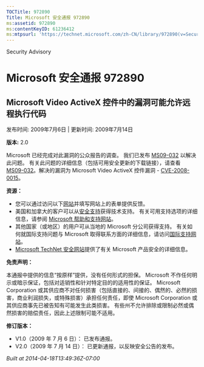 ```yaml
---
TOCTitle: 972890
Title: Microsoft 安全通报 972890
ms:assetid: 972890
ms:contentKeyID: 61236412
ms:mtpsurl: 'https://technet.microsoft.com/zh-CN/library/972890(v=Security.10)'
---
```


Security Advisory

Microsoft 安全通报 972890
=========================

Microsoft Video ActiveX 控件中的漏洞可能允许远程执行代码
--------------------------------------------------------

发布时间: 2009年7月6日 | 更新时间: 2009年7月14日

**版本:** 2.0

Microsoft 已经完成对此漏洞的公众报告的调查。 我们已发布 [MS09-032](http://go.microsoft.com/fwlink/?linkid=157386) 以解决此问题。 有关此问题的详细信息（包括可用安全更新的下载链接），请查看 [MS09-032](http://go.microsoft.com/fwlink/?linkid=157386)。解决的漏洞为 Microsoft Video ActiveX 控件漏洞 - [CVE-2008-0015](http://www.cve.mitre.org/cgi-bin/cvename.cgi?name=cve-2008-0015)。

**资源：**

-   您可以通过访问以下[网站](https://support.microsoft.com/common/survey.aspx?scid=sw;en;1257&amp;showpage=1&amp;ws=technet&amp;sd=tech)并填写网站上的表单提供反馈。
-   美国和加拿大的客户可以从[安全支持](http://go.microsoft.com/fwlink/?linkid=21131)获得技术支持。 有关可用支持选项的详细信息，请参阅 [Microsoft 帮助和支持网站](http://support.microsoft.com/default.aspx?ln=zh-cn)。
-   其他国家（或地区）的用户可从当地的 Microsoft 分公司获得支持。 有关如何就国际支持问题与 Microsoft 取得联系方面的详细信息，请访问[国际支持网站](http://go.microsoft.com/fwlink/?linkid=21155)。
-   [Microsoft TechNet 安全网站](http://go.microsoft.com/fwlink/?linkid=21132)提供了有关 Microsoft 产品安全的详细信息。

**免责声明：**

本通报中提供的信息“按原样”提供，没有任何形式的担保。 Microsoft 不作任何明示或暗示保证，包括对适销性和针对特定目的的适用性的保证。 Microsoft Corporation 或其供应商不对任何损害（包括直接的、间接的、偶然的、必然的损害，商业利润损失，或特殊损害）承担任何责任，即使 Microsoft Corporation 或其供应商事先已被告知有可能发生此类损害。 有些州不允许排除或限制必然或偶然损害的赔偿责任，因此上述限制可能不适用。

**修订版本：**

-   V1.0（2009 年 7 月 6 日）： 已发布通报。
-   V2.0（2009 年 7 月 14 日）： 已更新通报，以反映安全公告的发布。

*Built at 2014-04-18T13:49:36Z-07:00*
